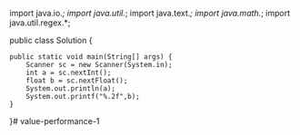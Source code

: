 import java.io.*;
import java.util.*;
import java.text.*;
import java.math.*;
import java.util.regex.*;

public class Solution {

    public static void main(String[] args) {
        Scanner sc = new Scanner(System.in);
        int a = sc.nextInt();
        float b = sc.nextFloat();
        System.out.println(a);
        System.out.printf("%.2f",b);
    }
}# value-performance-1
